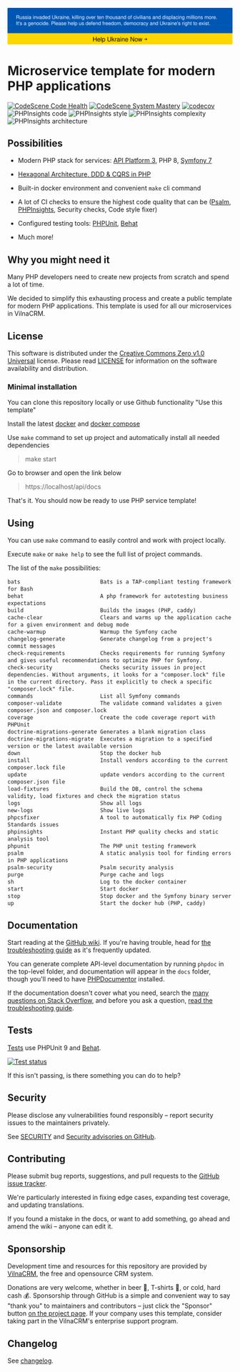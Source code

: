 [![SWUbanner](https://raw.githubusercontent.com/vshymanskyy/StandWithUkraine/main/banner2-direct.svg)](https://supportukrainenow.org/)

# Microservice template for modern PHP applications

[![CodeScene Code Health](https://img.shields.io/badge/CodeScene%20%7C%20Hotspot%20Code%20Health-9.7-brightgreen)](https://codescene.io/projects/39797)
[![CodeScene System Mastery](https://img.shields.io/badge/CodeScene%20%7C%20Average%20Code%20Health-9.8-brightgreen)](https://codescene.io/projects/39797)
[![codecov](https://codecov.io/gh/VilnaCRM-Org/php-service-template/branch/main/graph/badge.svg?token=J3SGCHIFD5)](https://codecov.io/gh/VilnaCRM-Org/php-service-template)
![PHPInsights code](https://img.shields.io/badge/PHPInsights%20%7C%20Code%20-100.0%25-success.svg)
![PHPInsights style](https://img.shields.io/badge/PHPInsights%20%7C%20Style%20-100.0%25-success.svg)
![PHPInsights complexity](https://img.shields.io/badge/PHPInsights%20%7C%20Complexity%20-100.0%25-success.svg)
![PHPInsights architecture](https://img.shields.io/badge/PHPInsights%20%7C%20Architecture%20-100.0%25-success.svg)

## Possibilities

- Modern PHP stack for services: [API Platform 3](https://api-platform.com/), PHP 8, [Symfony 7](https://symfony.com/)

- [Hexagonal Architecture, DDD & CQRS in PHP](https://github.com/CodelyTV/php-ddd-example)

- Built-in docker environment and convenient `make` cli command

- A lot of CI checks to ensure the highest code quality that can be ([Psalm](https://psalm.dev/), [PHPInsights](https://phpinsights.com/), Security checks, Code style fixer)

- Configured testing tools: [PHPUnit](https://phpunit.de/), [Behat](https://docs.behat.org/)

- Much more!

## Why you might need it
Many PHP developers need to create new projects from scratch and spend a lot of time. 

We decided to simplify this exhausting process and create a public template for modern PHP applications. This template is used for all our microservices in VilnaCRM.

## License
This software is distributed under the [Creative Commons Zero v1.0 Universal](https://creativecommons.org/publicdomain/zero/1.0/deed) license. Please read [LICENSE](https://github.com/VilnaCRM-Org/php-service-template/blob/main/LICENSE) for information on the software availability and distribution.

### Minimal installation
You can clone this repository locally or use Github functionality "Use this template"

Install the latest [docker](https://docs.docker.com/engine/install/) and [docker compose](https://docs.docker.com/compose/install/)

Use `make` command to set up project and automatically install all needed dependencies
> make start

Go to browser and open the link below
> https://localhost/api/docs

That's it. You should now be ready to use PHP service template!

## Using
You can use `make` command to easily control and work with project locally.

Execute `make` or `make help` to see the full list of project commands.

The list of the `make` possibilities:

```
bats                         Bats is a TAP-compliant testing framework for Bash
behat                        A php framework for autotesting business expectations
build                        Builds the images (PHP, caddy)
cache-clear                  Clears and warms up the application cache for a given environment and debug mode
cache-warmup                 Warmup the Symfony cache
changelog-generate           Generate changelog from a project's commit messages
check-requirements           Checks requirements for running Symfony and gives useful recommendations to optimize PHP for Symfony.
check-security               Checks security issues in project dependencies. Without arguments, it looks for a "composer.lock" file in the current directory. Pass it explicitly to check a specific "composer.lock" file.
commands                     List all Symfony commands
composer-validate            The validate command validates a given composer.json and composer.lock
coverage                     Create the code coverage report with PHPUnit
doctrine-migrations-generate Generates a blank migration class
doctrine-migrations-migrate  Executes a migration to a specified version or the latest available version
down                         Stop the docker hub
install                      Install vendors according to the current composer.lock file
update                       update vendors according to the current composer.json file
load-fixtures                Build the DB, control the schema validity, load fixtures and check the migration status
logs                         Show all logs
new-logs                     Show live logs
phpcsfixer                   A tool to automatically fix PHP Coding Standards issues
phpinsights                  Instant PHP quality checks and static analysis tool
phpunit                      The PHP unit testing framework
psalm                        A static analysis tool for finding errors in PHP applications
psalm-security               Psalm security analysis
purge                        Purge cache and logs
sh                           Log to the docker container
start                        Start docker
stop                         Stop docker and the Symfony binary server
up                           Start the docker hub (PHP, caddy)
```

## Documentation
Start reading at the [GitHub wiki](https://github.com/VilnaCRM-Org/php-service-template/wiki). If you're having trouble, head for [the troubleshooting guide](https://github.com/VilnaCRM-Org/php-service-template/wiki/Troubleshooting) as it's frequently updated.

You can generate complete API-level documentation by running `phpdoc` in the top-level folder, and documentation will appear in the `docs` folder, though you'll need to have [PHPDocumentor](http://www.phpdoc.org) installed.

If the documentation doesn't cover what you need, search the [many questions on Stack Overflow](http://stackoverflow.com/questions/tagged/vilnacrm), and before you ask a question, [read the troubleshooting guide](https://github.com/VilnaCRM-Org/php-service-template/wiki/Troubleshooting).

## Tests
[Tests](https://github.com/VilnaCRM-Org/php-service-template/tree/main/tests/) use PHPUnit 9 and [Behat](https://github.com/Behat/Behat).

[![Test status](https://github.com/VilnaCRM-Org/php-service-template/workflows/Tests/badge.svg)](https://github.com/VilnaCRM-Org/php-service-template/actions)

If this isn't passing, is there something you can do to help?

## Security
Please disclose any vulnerabilities found responsibly – report security issues to the maintainers privately.

See [SECURITY](https://github.com/VilnaCRM-Org/php-service-template/tree/main/SECURITY.md) and [Security advisories on GitHub](https://github.com/VilnaCRM-Org/php-service-template/security).

## Contributing
Please submit bug reports, suggestions, and pull requests to the [GitHub issue tracker](https://github.com/VilnaCRM-Org/php-service-template/issues).

We're particularly interested in fixing edge cases, expanding test coverage, and updating translations.

If you found a mistake in the docs, or want to add something, go ahead and amend the wiki – anyone can edit it.

## Sponsorship
Development time and resources for this repository are provided by [VilnaCRM](https://vilnacrm.com/), the free and opensource CRM system.

Donations are very welcome, whether in beer 🍺, T-shirts 👕, or cold, hard cash 💰. Sponsorship through GitHub is a simple and convenient way to say "thank you" to maintainers and contributors – just click the "Sponsor" button [on the project page](https://github.com/VilnaCRM-Org/php-service-template). If your company uses this template, consider taking part in the VilnaCRM's enterprise support program.

## Changelog
See [changelog](CHANGELOG.md).
